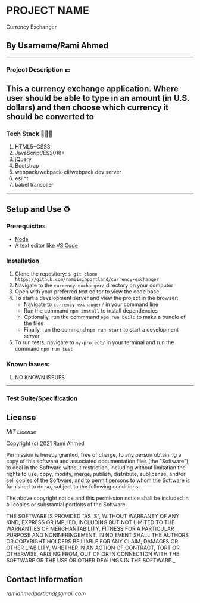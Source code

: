 # PROJECT NAME
   Currency Exchanger
## By Usarneme/Rami Ahmed

---

### Project Description 💵

  This a currency exchange application. Where user should be able to type in an amount (in U.S. dollars) and then choose which currency it should be converted to 
---
### Tech Stack 👨🏻‍💻
1. HTML5+CSS3
2. JavaScript/ES2018+
3. jQuery
4. Bootstrap
5. webpack/webpack-cli/webpack dev server
6. eslint
7. babel transpiler
---


## Setup and Use ⚙️

### Prerequisites
* [Node](https://nodejs.org/en/)
* A text editor like [VS Code](https://code.visualstudio.com/)

### Installation
1. Clone the repository: `$ git clone https://github.com/ramiisinportland/currency-exchanger`
2. Navigate to the `currency-exchanger/` directory on your computer
3. Open with your preferred text editor to view the code base
4. To start a development server and view the project in the browser:
    * Navigate to `currency-exchanger/` in your command line
    * Run the command `npm install` to install dependencies
    * Optionally, run the commmand `npm run build` to make a bundle of the files
    * Finally, run the command `npm run start` to start a development server
5. To run tests, navigate to `my-project/` in your terminal and run the command `npm run test`

### Known Issues:
1. NO KNOWN ISSUES

---
### Test Suite/Specification
## License

_MIT License_

Copyright (c) 2021 Rami Ahmed

Permission is hereby granted, free of charge, to any person obtaining a copy
of this software and associated documentation files (the "Software"), to deal
in the Software without restriction, including without limitation the rights
to use, copy, modify, merge, publish, distribute, sublicense, and/or sell
copies of the Software, and to permit persons to whom the Software is
furnished to do so, subject to the following conditions:

The above copyright notice and this permission notice shall be included in all
copies or substantial portions of the Software.

THE SOFTWARE IS PROVIDED "AS IS", WITHOUT WARRANTY OF ANY KIND, EXPRESS OR
IMPLIED, INCLUDING BUT NOT LIMITED TO THE WARRANTIES OF MERCHANTABILITY,
FITNESS FOR A PARTICULAR PURPOSE AND NONINFRINGEMENT. IN NO EVENT SHALL THE
AUTHORS OR COPYRIGHT HOLDERS BE LIABLE FOR ANY CLAIM, DAMAGES OR OTHER
LIABILITY, WHETHER IN AN ACTION OF CONTRACT, TORT OR OTHERWISE, ARISING FROM,
OUT OF OR IN CONNECTION WITH THE SOFTWARE OR THE USE OR OTHER DEALINGS IN THE
SOFTWARE._

## Contact Information

_ramiahmedportland@gmail.com_

